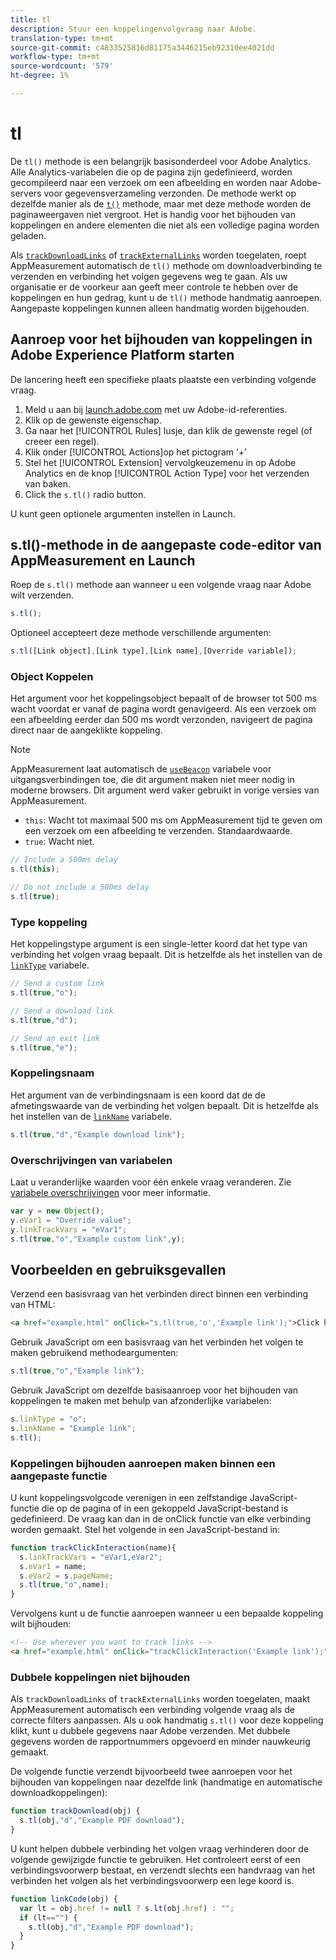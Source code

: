 ```yaml
---
title: tl
description: Stuur een koppelingenvolgvraag naar Adobe.
translation-type: tm+mt
source-git-commit: c4833525816d81175a3446215eb92310ee4021dd
workflow-type: tm+mt
source-wordcount: '579'
ht-degree: 1%

---
```



# tl

De `tl()` methode is een belangrijk basisonderdeel voor Adobe Analytics. Alle Analytics-variabelen die op de pagina zijn gedefinieerd, worden gecompileerd naar een verzoek om een afbeelding en worden naar Adobe-servers voor gegevensverzameling verzonden. De methode werkt op dezelfde manier als de [`t()`](t-method.md) methode, maar met deze methode worden de paginaweergaven niet vergroot. Het is handig voor het bijhouden van koppelingen en andere elementen die niet als een volledige pagina worden geladen.

Als [`trackDownloadLinks`](../config-vars/trackdownloadlinks.md) of [`trackExternalLinks`](../config-vars/trackexternallinks.md) worden toegelaten, roept AppMeasurement automatisch de `tl()` methode om downloadverbinding te verzenden en verbinding het volgen gegevens weg te gaan. Als uw organisatie er de voorkeur aan geeft meer controle te hebben over de koppelingen en hun gedrag, kunt u de `tl()` methode handmatig aanroepen. Aangepaste koppelingen kunnen alleen handmatig worden bijgehouden.

## Aanroep voor het bijhouden van koppelingen in Adobe Experience Platform starten

De lancering heeft een specifieke plaats plaatste een verbinding volgende vraag.

1. Meld u aan bij [launch.adobe.com](https://launch.adobe.com) met uw Adobe-id-referenties.
1. Klik op de gewenste eigenschap.
1. Ga naar het [!UICONTROL Rules] lusje, dan klik de gewenste regel (of creeer een regel).
1. Klik onder [!UICONTROL Actions]op het pictogram ‘+’
1. Stel het [!UICONTROL Extension] vervolgkeuzemenu in op Adobe Analytics en de knop [!UICONTROL Action Type] voor het verzenden van baken.
1. Click the `s.tl()` radio button.

U kunt geen optionele argumenten instellen in Launch.

## s.tl()-methode in de aangepaste code-editor van AppMeasurement en Launch

Roep de `s.tl()` methode aan wanneer u een volgende vraag naar Adobe wilt verzenden.

```js
s.tl();
```

Optioneel accepteert deze methode verschillende argumenten:

```js
s.tl([Link object],[Link type],[Link name],[Override variable]);
```

### Object Koppelen

Het argument voor het koppelingsobject bepaalt of de browser tot 500 ms wacht voordat er vanaf de pagina wordt genavigeerd. Als een verzoek om een afbeelding eerder dan 500 ms wordt verzonden, navigeert de pagina direct naar de aangeklikte koppeling.

>[!NOTE]
>
>AppMeasurement laat automatisch de [`useBeacon`](../config-vars/usebeacon.md) variabele voor uitgangsverbindingen toe, die dit argument maken niet meer nodig in moderne browsers. Dit argument werd vaker gebruikt in vorige versies van AppMeasurement.

* `this`: Wacht tot maximaal 500 ms om AppMeasurement tijd te geven om een verzoek om een afbeelding te verzenden. Standaardwaarde.
* `true`: Wacht niet.

```JavaScript
// Include a 500ms delay
s.tl(this);

// Do not include a 500ms delay
s.tl(true);
```

### Type koppeling

Het koppelingstype argument is een single-letter koord dat het type van verbinding het volgen vraag bepaalt. Dit is hetzelfde als het instellen van de [`linkType`](../config-vars/linktype.md) variabele.

```js
// Send a custom link
s.tl(true,"o");

// Send a download link
s.tl(true,"d");

// Send an exit link
s.tl(true,"e");
```

### Koppelingsnaam

Het argument van de verbindingsnaam is een koord dat de de afmetingswaarde van de verbinding het volgen bepaalt. Dit is hetzelfde als het instellen van de [`linkName`](../config-vars/linkname.md) variabele.

```js
s.tl(true,"d","Example download link");
```

### Overschrijvingen van variabelen

Laat u veranderlijke waarden voor één enkele vraag veranderen. Zie [variabele overschrijvingen](../../js/overrides.md) voor meer informatie.

```js
var y = new Object();
y.eVar1 = "Override value";
y.linkTrackVars = "eVar1";
s.tl(true,"o","Example custom link",y);
```

## Voorbeelden en gebruiksgevallen

Verzend een basisvraag van het verbinden direct binnen een verbinding van HTML:

```HTML
<a href="example.html" onClick="s.tl(true,'o','Example link');">Click here</a>
```

Gebruik JavaScript om een basisvraag van het verbinden het volgen te maken gebruikend methodeargumenten:

```JavaScript
s.tl(true,"o","Example link");
```

Gebruik JavaScript om dezelfde basisaanroep voor het bijhouden van koppelingen te maken met behulp van afzonderlijke variabelen:

```js
s.linkType = "o";
s.linkName = "Example link";
s.tl();
```

### Koppelingen bijhouden aanroepen maken binnen een aangepaste functie

U kunt koppelingsvolgcode verenigen in een zelfstandige JavaScript-functie die op de pagina of in een gekoppeld JavaScript-bestand is gedefinieerd. De vraag kan dan in de onClick functie van elke verbinding worden gemaakt. Stel het volgende in een JavaScript-bestand in:

```JavaScript
function trackClickInteraction(name){
  s.linkTrackVars = "eVar1,eVar2";
  s.eVar1 = name;
  s.eVar2 = s.pageName;
  s.tl(true,"o",name);
}
```

Vervolgens kunt u de functie aanroepen wanneer u een bepaalde koppeling wilt bijhouden:

```HTML
<!-- Use wherever you want to track links -->
<a href="example.html" onClick="trackClickInteraction('Example link');">Click here</a>
```

### Dubbele koppelingen niet bijhouden

Als `trackDownloadLinks` of `trackExternalLinks` worden toegelaten, maakt AppMeasurement automatisch een verbinding volgende vraag als de correcte filters aanpassen. Als u ook handmatig `s.tl()` voor deze koppeling klikt, kunt u dubbele gegevens naar Adobe verzenden. Met dubbele gegevens worden de rapportnummers opgevoerd en minder nauwkeurig gemaakt.

De volgende functie verzendt bijvoorbeeld twee aanroepen voor het bijhouden van koppelingen naar dezelfde link (handmatige en automatische downloadkoppelingen):

```JavaScript
function trackDownload(obj) {
  s.tl(obj,"d","Example PDF download");
}
```

U kunt helpen dubbele verbinding het volgen vraag verhinderen door de volgende gewijzigde functie te gebruiken. Het controleert eerst of een verbindingsvoorwerp bestaat, en verzendt slechts een handvraag van het verbinden het volgen als het verbindingsvoorwerp een lege koord is.

```JavaScript
function linkCode(obj) {
  var lt = obj.href != null ? s.lt(obj.href) : "";
  if (lt=="") {
    s.tl(obj,"d","Example PDF download");
  }
}
```
